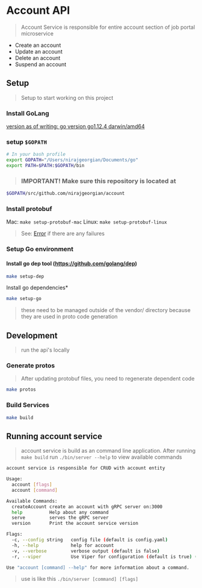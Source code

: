 # Account API
> Account Service is responsible for entire account section of job portal microservice

*   Create an account
*   Update an account
*   Delete an account
*   Suspend an account

## Setup
> Setup to start working on this project

### Install GoLang
[version as of writing: go version go1.12.4 darwin/amd64](https://golang.org/)

### setup `$GOPATH`
```bash
# In your bash profile
export GOPATH="/Users/nirajgeorgian/Documents/go"
export PATH=$PATH:$GOPATH/bin
```

> ### IMPORTANT! Make sure this repository is located at
```bash
$GOPATH/src/github.com/nirajgeorgian/account
```

### Install protobuf
Mac: `make setup-protobuf-mac`
Linux: `make setup-protobuf-linux`
>   See: [Error](http://google.github.io/proto-lens/installing-protoc.html) if there are any failures

### Setup Go environment

#### Install go dep tool (https://github.com/golang/dep)
```bash
make setup-dep
```

Install go dependencies*

```bash
make setup-go
```
> these need to be managed outside of the vendor/ directory because they are used in proto code generation

## Development
> run the api's locally

### Generate protos
> After updating protobuf files, you need to regenerate dependent code
```bash
make protos
```

### Build Services
```bash
make build
```


## Running account service
> account service is build as an command line application.
> After running `make build` run `./bin/server --help` to view available commands
```bash
account service is responsible for CRUD with account entity

Usage:
  account [flags]
  account [command]

Available Commands:
  createAccount create an account with gRPC server on:3000
  help          Help about any command
  serve         serves the gRPC server
  version       Print the account service version

Flags:
  -c, --config string   config file (default is config.yaml)
  -h, --help            help for account
  -v, --verbose         verbose output (default is false)
  -r, --viper           Use Viper for configuration (default is true) (default true)

Use "account [command] --help" for more information about a command.
```
> use is like this `./bin/server [command] [flags]`
